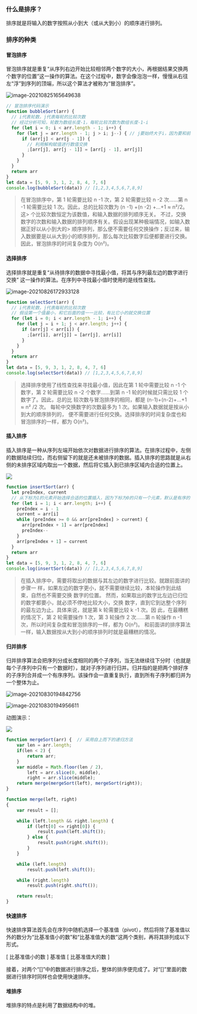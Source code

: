 ### 什么是排序？

排序就是将输入的数字按照从小到大（或从大到小）的顺序进行排列。

### 排序的种类

#### 冒泡排序

冒泡排序就是重复“从序列右边开始比较相邻两个数字的大小，再根据结果交换两个数字的位置”这一操作的算法。在这个过程中，数字会像泡泡一样，慢慢从右往左“浮”到序列的顶端，所以这个算法才被称为“冒泡排序”。

![image-20210825165649638](https://github.com/limchen233/picgo/blob/master/img/image-20210825165649638.png?raw=true)

```javascript
// 冒泡排序代码演示
function bubbleSort(arr) {
  // i代表轮数，j代表每轮的比较次数
  // 经过分析可知，轮数为数组长度-1，每轮比较次数为数组长度-1-i
  for (let i = 0; i < arr.length - 1; i++) {
    for (let j = arr.length - 1; j > i; j--) { // j要始终大于i，因为要和前面的数比较(j-1)
      if (arr[j] < arr[j - 1]) {
        // 利用解构赋值进行数值交换
        ;[arr[j], arr[j - 1]] = [arr[j - 1], arr[j]]
      }
    }
  }
  return arr
}
let data = [5, 9, 3, 1, 2, 8, 4, 7, 6]
console.log(bubbleSort(data)) // [1,2,3,4,5,6,7,8,9]
```

> 在冒泡排序中，第 1 轮需要比较 n -1 次，第 2 轮需要比较 n -2 次……第 n -1 轮需要比较 1 次。因此，总的比较次数为 (n -1) +(n -2) +…+1 ≈ n²/2。这> 个比较次数恒定为该数值，和输入数据的排列顺序无关。 不过，交换数字的次数和输入数据的排列顺序有关。假设出现某种极端情况，如输入数据正好以从小到大的> 顺序排列，那么便不需要任何交换操作；反过来，输入数据要是以从大到小的顺序排列，那么每次比较数字后便都要进行交换。因此，冒泡排序的时间复杂度为 O(n²)。

#### 选择排序

选择排序就是重复“从待排序的数据中寻找最小值，将其与序列最左边的数字进行交换” 这一操作的算法。在序列中寻找最小值时使用的是线性查找。

![image-20210826172933128](https://github.com/limchen233/picgo/blob/master/img/image-20210826172933128.png?raw=true)

```javascript
function selectSort(arr) {
  // i代表轮数，j代表每轮的比较次数
  // 假设第一个值最小，和它后面的值一一比较，有比它小的就交换位置
  for (let i = 0; i < arr.length - 1; i++) {
    for (let j = i + 1; j < arr.length; j++) {
      if (arr[j] < arr[i]) {
        ;[arr[i], arr[j]] = [arr[j], arr[i]]
      }
    }
  }
  return arr
}
let data = [5, 9, 3, 1, 2, 8, 4, 7, 6]
console.log(selectSort(data)) // [1,2,3,4,5,6,7,8,9]
```

> 选择排序使用了线性查找来寻找最小值，因此在第 1 轮中需要比较 n -1 个数字，第 2 轮需要比较 n -2 个数字……到第 n -1 轮的时候就只需比较 1 个数字了。因此，总的比 较次数与冒泡排序的相同，都是 (n-1)+(n-2)+…+1 ≈ n² /2 次。 每轮中交换数字的次数最多为 1 次。如果输入数据就是按从小到大的顺序排列的， 便不需要进行任何交换。选择排序的时间复杂度也和冒泡排序的一样，都为 O(n²)。
>

#### 插入排序
插入排序是一种从序列左端开始依次对数据进行排序的算法。在排序过程中，左侧的数据陆续归位，而右侧留下的就是还未被排序的数据。插入排序的思路就是从右侧的未排序区域内取出一个数据，然后将它插入到已排序区域内合适的位置上。

![](https://www.runoob.com/wp-content/uploads/2019/03/insertionSort.gif)

```javascript
function insertSort(arr) {
  let preIndex, current
  // 从下标为1的元素开始选择合适的位置插入，因为下标为0的只有一个元素，默认是有序的
  for (let i = 1; i < arr.length; i++) {
    preIndex = i - 1
    current = arr[i]
    while (preIndex >= 0 && arr[preIndex] > current) {
      arr[preIndex + 1] = arr[preIndex]
      preIndex--
    }
    arr[preIndex + 1] = current
  }
  return arr
}
let data = [5, 9, 3, 1, 2, 8, 4, 7, 6]
console.log(insertSort(data)) // [1,2,3,4,5,6,7,8,9]
```

> 在插入排序中，需要将取出的数据与其左边的数字进行比较。就跟前面讲的步骤一 样，如果左边的数字更小，就不需要继续比较，本轮操作到此结束，自然也不需要交换 数字的位置。 然而，如果取出的数字比左边已归位的数字都要小，就必须不停地比较大小，交换 数字，直到它到达整个序列的最左边为止。具体来说，就是第 k 轮需要比较 k -1 次。因 此，在最糟糕的情况下，第 2 轮需要操作 1 次，第 3 轮操作 2 次……第 n 轮操作 n -1 次，所以时间复杂度和冒泡排序的一样，都为 O(n²)。 和前面讲的排序算法一样，输入数据按从大到小的顺序排列时就是最糟糕的情况。
>

#### 归并排序

归并排序算法会把序列分成长度相同的两个子序列，当无法继续往下分时（也就是每个子序列中只有一个数据时），就对子序列进行归并。归并指的是把两个排好序的子序列合并成一个有序序列。该操作会一直重复执行，直到所有子序列都归并为一个整体为止。

![image-20210830194842756](https://github.com/limchen233/picgo/blob/master/img/image-20210830194842756.png?raw=true)

![image-20210830194956611](https://github.com/limchen233/picgo/blob/master/img/image-20210830194956611.png?raw=true)

动图演示：

![](https://www.runoob.com/wp-content/uploads/2019/03/mergeSort.gif)

```javascript
function mergeSort(arr) {  // 采用自上而下的递归方法
    var len = arr.length;
    if(len < 2) {
        return arr;
    }
    var middle = Math.floor(len / 2),
        left = arr.slice(0, middle),
        right = arr.slice(middle);
    return merge(mergeSort(left), mergeSort(right));
}

function merge(left, right)
{
    var result = [];

    while (left.length && right.length) {
        if (left[0] <= right[0]) {
            result.push(left.shift());
        } else {
            result.push(right.shift());
        }
    }

    while (left.length)
        result.push(left.shift());

    while (right.length)
        result.push(right.shift());

    return result;
}
```



#### 快速排序

快速排序算法首先会在序列中随机选择一个基准值（pivot），然后将除了基准值以外的数分为“比基准值小的数”和“比基准值大的数”这两个类别，再将其排列成以下形式。

[ 比基准值小的数 ] 基准值 [ 比基准值大的数 ]

接着，对两个“[]”中的数据进行排序之后，整体的排序便完成了。对“[]”里面的数据进行排序时同样也会使用快速排序。

#### 堆排序

堆排序的特点是利用了数据结构中的堆。
